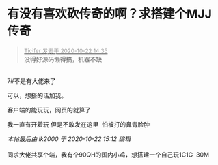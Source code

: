 # 有没有喜欢砍传奇的啊？求搭建个MJJ传奇


<div class="quote"><blockquote><font size="2"><a href="https://www.hostloc.com/forum.php?mod=redirect&amp;goto=findpost&amp;pid=9335915&amp;ptid=757140" target="_blank"><font color="#999999">Ticifer 发表于 2020-10-22 14:35</font></a></font><br />
没得好源码懒得搞，机器不缺</blockquote></div><br />
7#不是有大佬来了

可以，想搭的话加我。

客户端的能玩玩，网页的就算了 

我一直有开着玩 但是不敢发在这里&nbsp;&nbsp;怕被打的鼻青脸肿

<i class="pstatus"> 本帖最后由 lk2000 于 2020-10-22 15:12 编辑 </i><br />
<br />
<img src="static/image/smiley/default/lol.gif" smilieid="12" border="0" alt="" />同求大佬共享个端，我有个90QH的国内小鸡，想搭建一个自己玩1C1G&nbsp;&nbsp;30M
